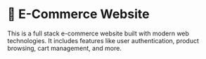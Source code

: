 # 🛒 E-Commerce Website

This is a full stack e-commerce website built with modern web technologies. It includes features like user authentication, product browsing, cart management, and more.


